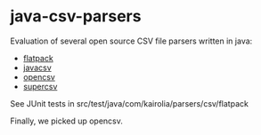 java-csv-parsers
================

Evaluation of several open source CSV file parsers written in java:

* [flatpack](http://flatpack.sourceforge.net/)
* [javacsv](http://sourceforge.net/projects/javacsv/)
* [opencsv](http://sourceforge.net/projects/opencsv/)
* [supercsv](http://supercsv.sourceforge.net/)

See JUnit tests in src/test/java/com/kairolia/parsers/csv/flatpack

Finally, we picked up opencsv.